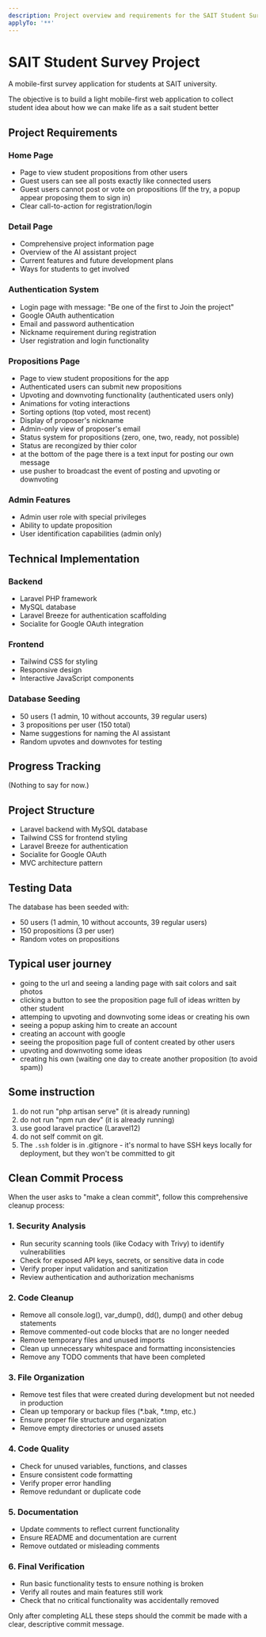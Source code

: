 ```yaml
---
description: Project overview and requirements for the SAIT Student Survey application
applyTo: '**'
---
```


# SAIT Student Survey Project

A mobile-first survey application for students at SAIT university.

The objective is to build a light mobile-first web application to collect student idea about how we can make life as a sait student better

## Project Requirements

### Home Page
- Page to view student propositions from other users
- Guest users can see all posts exactly like connected users
- Guest users cannot post or vote on propositions (If the try, a popup appear proposing them to sign in)
- Clear call-to-action for registration/login

### Detail Page
- Comprehensive project information page
- Overview of the AI assistant project
- Current features and future development plans
- Ways for students to get involved

### Authentication System
- Login page with message: "Be one of the first to Join the project"
- Google OAuth authentication
- Email and password authentication
- Nickname requirement during registration
- User registration and login functionality

### Propositions Page
- Page to view student propositions for the app
- Authenticated users can submit new propositions
- Upvoting and downvoting functionality (authenticated users only)
- Animations for voting interactions
- Sorting options (top voted, most recent)
- Display of proposer's nickname
- Admin-only view of proposer's email
- Status system for propositions (zero, one, two, ready, not possible)
- Status are recongized by thier color
- at the bottom of the page there is a text input for posting our own message
- use pusher to broadcast the event of posting and upvoting or downvoting

### Admin Features
- Admin user role with special privileges
- Ability to update proposition
- User identification capabilities (admin only)

## Technical Implementation

### Backend
- Laravel PHP framework
- MySQL database
- Laravel Breeze for authentication scaffolding
- Socialite for Google OAuth integration

### Frontend
- Tailwind CSS for styling
- Responsive design
- Interactive JavaScript components

### Database Seeding
- 50 users (1 admin, 10 without accounts, 39 regular users)
- 3 propositions per user (150 total)
- Name suggestions for naming the AI assistant
- Random upvotes and downvotes for testing

## Progress Tracking

(Nothing to say for now.)

## Project Structure
- Laravel backend with MySQL database
- Tailwind CSS for frontend styling
- Laravel Breeze for authentication
- Socialite for Google OAuth
- MVC architecture pattern

## Testing Data
The database has been seeded with:
- 50 users (1 admin, 10 without accounts, 39 regular users)
- 150 propositions (3 per user)
- Random votes on propositions

## Typical user journey
- going to the url and seeing a landing page with sait colors and sait photos
- clicking a button to see the proposition page full of ideas written by other student
- attemping to upvoting and downvoting some ideas or creating his own
- seeing a popup asking him to create an account
- creating an account with google
- seeing the proposition page full of content created by other users
- upvoting and downvoting some ideas
- creating his own (waiting one day to create another proposition (to avoid spam))

## Some instruction
1. do not run "php artisan serve" (it is already running)
2. do not run "npm run dev" (it is already running)
3. use good laravel practice (Laravel12)
4. do not self commit on git.
5. The `.ssh` folder is in .gitignore - it's normal to have SSH keys locally for deployment, but they won't be committed to git

## Clean Commit Process
When the user asks to "make a clean commit", follow this comprehensive cleanup process:

### 1. Security Analysis
- Run security scanning tools (like Codacy with Trivy) to identify vulnerabilities
- Check for exposed API keys, secrets, or sensitive data in code
- Verify proper input validation and sanitization
- Review authentication and authorization mechanisms

### 2. Code Cleanup
- Remove all console.log(), var_dump(), dd(), dump() and other debug statements
- Remove commented-out code blocks that are no longer needed
- Remove temporary files and unused imports
- Clean up unnecessary whitespace and formatting inconsistencies
- Remove any TODO comments that have been completed

### 3. File Organization
- Remove test files that were created during development but not needed in production
- Clean up temporary or backup files (*.bak, *.tmp, etc.)
- Ensure proper file structure and organization
- Remove empty directories or unused assets

### 4. Code Quality
- Check for unused variables, functions, and classes
- Ensure consistent code formatting
- Verify proper error handling
- Remove redundant or duplicate code

### 5. Documentation
- Update comments to reflect current functionality
- Ensure README and documentation are current
- Remove outdated or misleading comments

### 6. Final Verification
- Run basic functionality tests to ensure nothing is broken
- Verify all routes and main features still work
- Check that no critical functionality was accidentally removed

Only after completing ALL these steps should the commit be made with a clear, descriptive commit message.